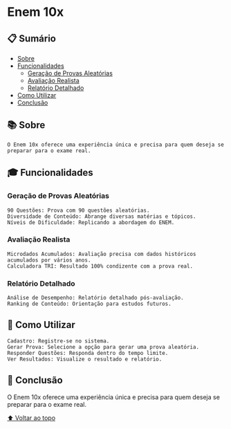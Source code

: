 # Enem 10x

## 📋 Sumário

- [Sobre](#sobre)
- [Funcionalidades](#funcionalidades)
  - [Geração de Provas Aleatórias](#geração-de-provas-aleatórias)
  - [Avaliação Realista](#avaliação-realista)
  - [Relatório Detalhado](#relatório-detalhado)
- [Como Utilizar](#como-utilizar)
- [Conclusão](#conclusão)

## 📚 Sobre <a name="sobre"></a>

    O Enem 10x oferece uma experiência única e precisa para quem deseja se preparar para o exame real.

## 🎓 Funcionalidades <a name="funcionalidades"></a>

### Geração de Provas Aleatórias <a name="geração-de-provas-aleatórias"></a>

    90 Questões: Prova com 90 questões aleatórias.
    Diversidade de Conteúdo: Abrange diversas matérias e tópicos.
    Níveis de Dificuldade: Replicando a abordagem do ENEM.

### Avaliação Realista <a name="avaliação-realista"></a>

    Microdados Acumulados: Avaliação precisa com dados históricos acumulados por vários anos.
    Calculadora TRI: Resultado 100% condizente com a prova real.

### Relatório Detalhado <a name="relatório-detalhado"></a>

    Análise de Desempenho: Relatório detalhado pós-avaliação.
    Ranking de Conteúdo: Orientação para estudos futuros.

## 🚀 Como Utilizar <a name="como-utilizar"></a>

    Cadastro: Registre-se no sistema.
    Gerar Prova: Selecione a opção para gerar uma prova aleatória.
    Responder Questões: Responda dentro do tempo limite.
    Ver Resultados: Visualize o resultado e relatório.

## 🎉 Conclusão <a name="conclusão"></a>

O Enem 10x oferece uma experiência única e precisa para quem deseja se preparar para o exame real.

[⬆ Voltar ao topo](#enem-10x)
